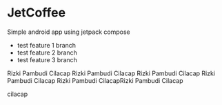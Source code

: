 # JetCoffee

Simple android app using jetpack compose

- test feature 1 branch
- test feature 2 branch
- test feature 3 branch

Rizki Pambudi
Cilacap
Rizki Pambudi
Cilacap
Rizki Pambudi
Cilacap
Rizki Pambudi
Cilacap
Rizki Pambudi
CilacapRizki Pambudi
Cilacap



cilacap
